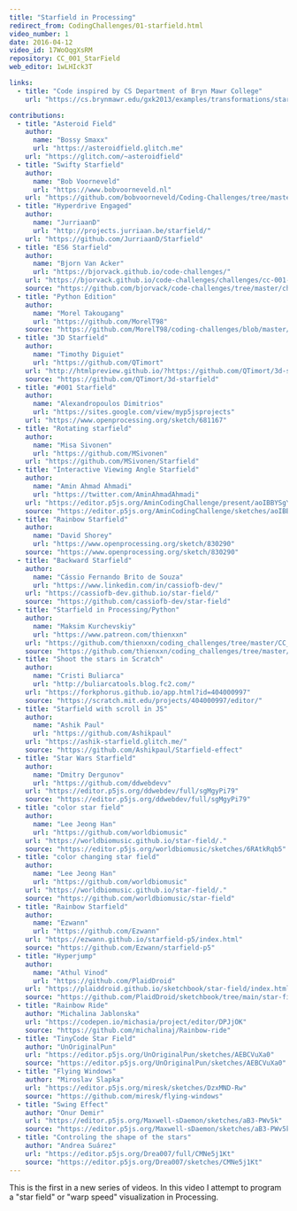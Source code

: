 ```yaml
---
title: "Starfield in Processing"
redirect_from: CodingChallenges/01-starfield.html
video_number: 1
date: 2016-04-12
video_id: 17WoOqgXsRM
repository: CC_001_StarField
web_editor: 1wLHIck3T

links:
  - title: "Code inspired by CS Department of Bryn Mawr College"
    url: "https://cs.brynmawr.edu/gxk2013/examples/transformations/starfield/"

contributions:
  - title: "Asteroid Field"
    author:
      name: "Bossy Smaxx"
      url: "https://asteroidfield.glitch.me"
    url: "https://glitch.com/~asteroidfield"
  - title: "Swifty Starfield"
    author:
      name: "Bob Voorneveld"
      url: "https://www.bobvoorneveld.nl"
    url: "https://github.com/bobvoorneveld/Coding-Challenges/tree/master/CC001-Starfield"
  - title: "Hyperdrive Engaged"
    author:
      name: "JurriaanD"
      url: "http://projects.jurriaan.be/starfield/"
    url: "https://github.com/JurriaanD/Starfield"
  - title: "ES6 Starfield"
    author:
      name: "Bjorn Van Acker"
      url: "https://bjorvack.github.io/code-challenges/"
    url: "https://bjorvack.github.io/code-challenges/challenges/cc-001-starfield/"
    source: "https://github.com/bjorvack/code-challenges/tree/master/challenges/cc-001-starfield"
  - title: "Python Edition"
    author:
      name: "Morel Takougang"
      url: "https://github.com/MorelT98"
    source: "https://github.com/MorelT98/coding-challenges/blob/master/001_starfield"
  - title: "3D Starfield"
    author:
      name: "Timothy Diguiet"
      url: "https://github.com/QTimort"
    url: "http://htmlpreview.github.io/?https://github.com/QTimort/3d-starfield/blob/master/dist/index.html"
    source: "https://github.com/QTimort/3d-starfield"
  - title: "#001 Starfield"
    author:
      name: "Alexandropoulos Dimitrios"
      url: "https://sites.google.com/view/myp5jsprojects"
    url: "https://www.openprocessing.org/sketch/681167"
  - title: "Rotating starfield"
    author:
      name: "Misa Sivonen"
      url: "https://github.com/MSivonen"
    url: "https://github.com/MSivonen/Starfield"
  - title: "Interactive Viewing Angle Starfield"
    author:
      name: "Amin Ahmad Ahmadi"
      url: "https://twitter.com/AminAhmadAhmadi"
    url: "https://editor.p5js.org/AminCodingChallenge/present/aoIBBYSgY"
    source: "https://editor.p5js.org/AminCodingChallenge/sketches/aoIBBYSgY"
  - title: "Rainbow Starfield"
    author:
      name: "David Shorey"
      url: "https://www.openprocessing.org/sketch/830290"
    source: "https://www.openprocessing.org/sketch/830290"
  - title: "Backward Starfield"
    author:
      name: "Cássio Fernando Brito de Souza"
      url: "https://www.linkedin.com/in/cassiofb-dev/"
    url: "https://cassiofb-dev.github.io/star-field/"
    source: "https://github.com/cassiofb-dev/star-field"
  - title: "Starfield in Processing/Python"
    author:
      name: "Maksim Kurchevskiy"
      url: "https://www.patreon.com/thienxxn"
    url: "https://github.com/thienxxn/coding_challenges/tree/master/CC_001_Starfied_Python"
    source: "https://github.com/thienxxn/coding_challenges/tree/master/CC_001_Starfied_Python"
  - title: "Shoot the stars in Scratch"
    author:
      name: "Cristi Buliarca"
      url: "http://buliarcatools.blog.fc2.com/"
    url: "https://forkphorus.github.io/app.html?id=404000997"
    source: "https://scratch.mit.edu/projects/404000997/editor/"
  - title: "Starfield with scroll in JS"
    author:
      name: "Ashik Paul"
      url: "https://github.com/Ashikpaul"
    url: "https://ashik-starfield.glitch.me/"
    source: "https://github.com/Ashikpaul/Starfield-effect"
  - title: "Star Wars Starfield"
    author:
      name: "Dmitry Dergunov"
      url: "https://github.com/ddwebdevv"
    url: "https://editor.p5js.org/ddwebdev/full/sgMgyPi79"
    source: "https://editor.p5js.org/ddwebdev/full/sgMgyPi79"
  - title: "color star field"
    author:
      name: "Lee Jeong Han"
      url: "https://github.com/worldbiomusic"
    url: "https://worldbiomusic.github.io/star-field/."
    source: "https://editor.p5js.org/worldbiomusic/sketches/6RAtkRqb5"
  - title: "color changing star field"
    author:
      name: "Lee Jeong Han"
      url: "https://github.com/worldbiomusic"
    url: "https://worldbiomusic.github.io/star-field/."
    source: "https://github.com/worldbiomusic/star-field"
  - title: "Rainbow Starfield"
    author:
      name: "Ezwann"
      url: "https://github.com/Ezwann"
    url: "https://ezwann.github.io/starfield-p5/index.html"
    source: "https://github.com/Ezwann/starfield-p5"
  - title: "Hyperjump"
    author:
      name: "Athul Vinod"
      url: "https://github.com/PlaidDroid"
    url: "https://plaiddroid.github.io/sketchbook/star-field/index.html"
    source: "https://github.com/PlaidDroid/sketchbook/tree/main/star-field"
  - title: "Rainbow Ride"
    author: "Michalina Jablonska"
    url: "https://codepen.io/michasia/project/editor/DPJjOK"
    source: "https://github.com/michalinaj/Rainbow-ride"
  - title: "TinyCode Star Field"
    author: "UnOriginalPun"
    url: "https://editor.p5js.org/UnOriginalPun/sketches/AEBCVuXa0"
    source: "https://editor.p5js.org/UnOriginalPun/sketches/AEBCVuXa0"
  - title: "Flying Windows"
    author: "Miroslav Slapka"
    url: "https://editor.p5js.org/miresk/sketches/DzxMND-Rw"
    source: "https://github.com/miresk/flying-windows"
  - title: "Swing Effect"
    author: "Onur Demir"
    url: "https://editor.p5js.org/Maxwell-sDaemon/sketches/aB3-PWv5k"
    source: "https://editor.p5js.org/Maxwell-sDaemon/sketches/aB3-PWv5k"
  - title: "Controling the shape of the stars"
    author: "Andrea Suárez"
    url: "https://editor.p5js.org/Drea007/full/CMNe5j1Kt"
    source: "https://editor.p5js.org/Drea007/sketches/CMNe5j1Kt"
---
```

This is the first in a new series of videos.  In this video I attempt to program a "star field" or "warp speed" visualization in Processing.
